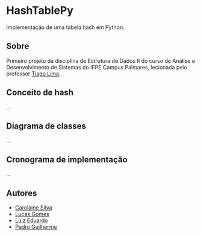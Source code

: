 # HashTablePy
Implementação de uma tabela hash em Python.

## Sobre
Primeiro projeto da disciplina de Estrutura de Dados II do curso de Análise e Desenvolvimento de Sistemas do IFPE Campus Palmares, lecionada pelo professor [Tiago Lima](https://github.com/tiagopessoalima). 

## Conceito de hash
...

## Diagrama de classes
...

## Cronograma de implementação
...

## Autores
- [Carolaine Silva](https://github.com/Carol316)
- [Lucas Gomes](https://github.com/LucasLins13)
- [Luiz Eduardo](https://github.com/luizeduardo-yk)
- [Pedro Guilherme](https://github.com/PedroGuilhermeYS)
